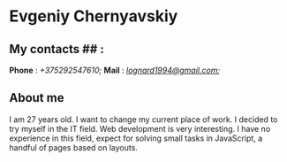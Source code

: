 # Evgeniy Chernyavskiy

## My contacts ## :
**Phone** : *+375292547610;*
**Mail** : *lognard1994@gmail.com;*

## About me
I am 27 years old. I want to change my current place of work.
I decided to try myself in the IT field.
Web development is very interesting.
I have no experience in this field, expect for solving small tasks in JavaScript,
a handful of pages based on layouts.
